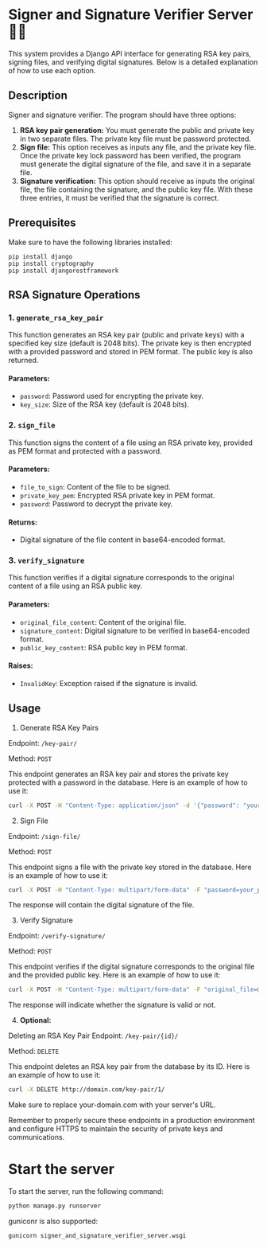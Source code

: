 # Signer and Signature Verifier Server 🥷🏿

This system provides a Django API interface for generating RSA key pairs, signing files, and verifying digital signatures. Below is a detailed explanation of how to use each option.

## Description

Signer and signature verifier. The program should have three options: 

1. **RSA key pair generation:** You must generate the public and private key in two separate files. The private key file must be password protected. 
2. **Sign file:** This option receives as inputs any file, and the private key file. Once the private key lock password has been verified, the program must generate the digital signature of the file, and save it in a separate file. 
3. **Signature verification:** This option should receive as inputs the original file, the file containing the signature, and the public key file. With these three entries, it must be verified that the signature is correct.

## Prerequisites

Make sure to have the following libraries installed:

```
pip install django
pip install cryptography
pip install djangorestframework 
```

## RSA Signature Operations

### 1. `generate_rsa_key_pair`

This function generates an RSA key pair (public and private keys) with a specified key size (default is 2048 bits). The private key is then encrypted with a provided password and stored in PEM format. The public key is also returned.

#### Parameters:
- `password`: Password used for encrypting the private key.
- `key_size`: Size of the RSA key (default is 2048 bits).

### 2. `sign_file`

This function signs the content of a file using an RSA private key, provided as PEM format and protected with a password.

#### Parameters:
- `file_to_sign`: Content of the file to be signed.
- `private_key_pem`: Encrypted RSA private key in PEM format.
- `password`: Password to decrypt the private key.

#### Returns:
- Digital signature of the file content in base64-encoded format.

### 3. `verify_signature`

This function verifies if a digital signature corresponds to the original content of a file using an RSA public key.

#### Parameters:
- `original_file_content`: Content of the original file.
- `signature_content`: Digital signature to be verified in base64-encoded format.
- `public_key_content`: RSA public key in PEM format.

#### Raises:
- `InvalidKey`: Exception raised if the signature is invalid.

## Usage

1. Generate RSA Key Pairs

Endpoint: `/key-pair/`

Method: `POST`

This endpoint generates an RSA key pair and stores the private key protected with a password in the database. Here is an example of how to use it:

```bash
curl -X POST -H "Content-Type: application/json" -d '{"password": "your_password"}' http://domain.com/key-pair/
```

2. Sign File

Endpoint: `/sign-file/`

Method: `POST`

This endpoint signs a file with the private key stored in the database. Here is an example of how to use it:

```bash
curl -X POST -H "Content-Type: multipart/form-data" -F "password=your_password" -F "file_to_sign=@/path/to/your/file.txt" -F "private_key_file=@/path/to/your/private_key.pem" http://domain.com/sign-file/
```

The response will contain the digital signature of the file.

3. Verify Signature

Endpoint: `/verify-signature/`

Method: `POST`

This endpoint verifies if the digital signature corresponds to the original file and the provided public key. Here is an example of how to use it:

```bash
curl -X POST -H "Content-Type: multipart/form-data" -F "original_file=@/path/to/your/original_file.txt" -F "signature_file=@/path/to/your/signature.txt" -F "public_key_file=@/path/to/your/public_key.pem" http://domain.com/verify-signature/
```
The response will indicate whether the signature is valid or not.

4. **Optional:**

Deleting an RSA Key Pair
Endpoint: `/key-pair/{id}/`

Method: `DELETE`

This endpoint deletes an RSA key pair from the database by its ID. Here is an example of how to use it:

```bash
curl -X DELETE http://domain.com/key-pair/1/
```

Make sure to replace your-domain.com with your server's URL.

Remember to properly secure these endpoints in a production environment and configure HTTPS to maintain the security of private keys and communications.

# Start the server

To start the server, run the following command:

```bash
python manage.py runserver
```

guniconr is also supported:

```bash
gunicorn signer_and_signature_verifier_server.wsgi
```